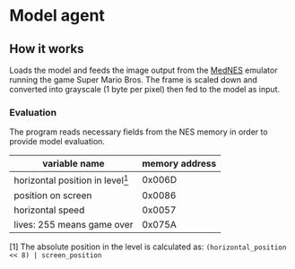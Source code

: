 # Model agent

## How it works

Loads the model and feeds the image output from the [MedNES](https://github.com/wpmed92/MedNES) emulator running the game Super Mario Bros. The frame is scaled down and converted into grayscale (1 byte per pixel) then fed to
the model as input.

### Evaluation

The program reads necessary fields from the NES memory in order to
provide model evaluation.

| variable name                | memory address |
|------------------------------|----------------|
| horizontal position in level[$^1$](#1) | 0x006D         |
| position on screen           | 0x0086         |
| horizontal speed             | 0x0057         |
| lives: 255 means game over   | 0x075A         |  

<a id="1">[1]</a> The absolute position in the level is calculated as: `(horizontal_position << 8) | screen_position`